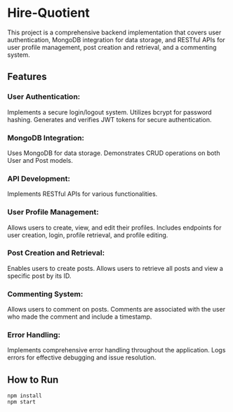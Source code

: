 # Hire-Quotient

This project is a comprehensive backend implementation that covers user authentication, MongoDB integration for data storage, and RESTful APIs for user profile management, post creation and retrieval, and a commenting system.

## Features

### User Authentication:

Implements a secure login/logout system.
Utilizes bcrypt for password hashing.
Generates and verifies JWT tokens for secure authentication.

### MongoDB Integration:

Uses MongoDB for data storage.
Demonstrates CRUD operations on both User and Post models.

### API Development:

Implements RESTful APIs for various functionalities.

### User Profile Management:

Allows users to create, view, and edit their profiles.
Includes endpoints for user creation, login, profile retrieval, and profile editing.

### Post Creation and Retrieval:

Enables users to create posts.
Allows users to retrieve all posts and view a specific post by its ID.

### Commenting System:

Allows users to comment on posts.
Comments are associated with the user who made the comment and include a timestamp.

### Error Handling:

Implements comprehensive error handling throughout the application.
Logs errors for effective debugging and issue resolution.


## How to Run

```
npm install
npm start
```
